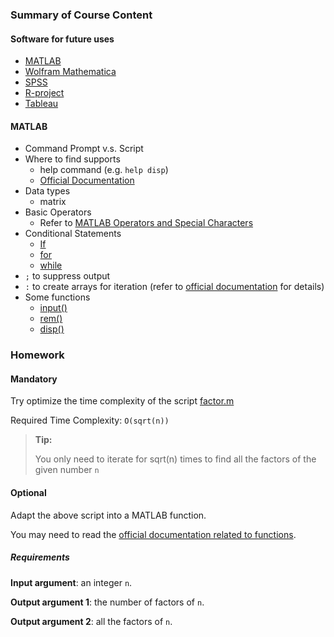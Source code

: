 ### Summary of Course Content

#### Software for future uses

- [MATLAB](https://www.mathworks.com/products/matlab.html)
- [Wolfram Mathematica](https://www.wolfram.com/mathematica/)
- [SPSS](https://www.ibm.com/analytics/spss-statistics-software)
- [R-project](https://www.r-project.org/)
- [Tableau](https://www.tableau.com/)

#### MATLAB

- Command Prompt v.s. Script
- Where to find supports
  - help command (e.g. `help disp`)
  - [Official Documentation](https://www.mathworks.com/help/index.html)
- Data types
  - matrix
- Basic Operators
  - Refer to [MATLAB Operators and Special Characters](https://www.mathworks.com/help/matlab/matlab_prog/matlab-operators-and-special-characters.html)
- Conditional Statements 
  - [If](https://www.mathworks.com/help/matlab/ref/if.html)
  - [for](https://www.mathworks.com/help/matlab/ref/for.html)
  - [while](https://www.mathworks.com/help/matlab/ref/while.html)
- `;` to suppress output
- `:` to create arrays for iteration (refer to [official documentation](https://www.mathworks.com/help/matlab/ref/colon.html) for details)
- Some functions
  - [input()](https://www.mathworks.com/help/matlab/ref/input.html)
  - [rem()](https://www.mathworks.com/help/matlab/ref/rem.html)
  - [disp()](https://www.mathworks.com/help/matlab/ref/disp.html)



### Homework

#### Mandatory

Try optimize the time complexity of the script [factor.m](factor.m)

Required Time Complexity: `O(sqrt(n))`

> **Tip:**
>
> You only need to iterate for sqrt(n) times to find all the factors of the given number `n`

#### Optional

Adapt the above script into a MATLAB function.

You may need to read the [official documentation related to functions](https://www.mathworks.com/help/matlab/ref/function.html).

##### Requirements

**Input argument**: an integer `n`.

**Output argument 1**: the number of factors of `n`.

**Output argument 2**: all the factors of `n`.

